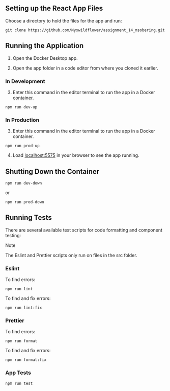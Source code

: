 ## Setting up the React App Files

Choose a directory to hold the files for the app and run:

```
git clone https://github.com/Nyxwildflower/assignment_14_msobering.git
```

## Running the Application

1. Open the Docker Desktop app.

2. Open the app folder in a code editor from where you cloned it earlier.

### In Development

3. Enter this command in the editor terminal to run the app in a Docker container.

```
npm run dev-up
```

### In Production

3. Enter this command in the editor terminal to run the app in a Docker container.

```
npm run prod-up
```

4. Load [localhost:5575](http://localhost:5575) in your browser to see the app running.

## Shutting Down the Container

```
npm run dev-down
```

or

```
npm run prod-down
```

## Running Tests

There are several available test scripts for code formatting and component testing:

> [!NOTE]
> The Eslint and Prettier scripts only run on files in the src folder.

### Eslint

To find errors:

```
npm run lint
```

To find and fix errors:

```
npm run lint:fix
```

### Prettier

To find errors:

```
npm run format
```

To find and fix errors:

```
npm run format:fix
```

### App Tests

```
npm run test
```
